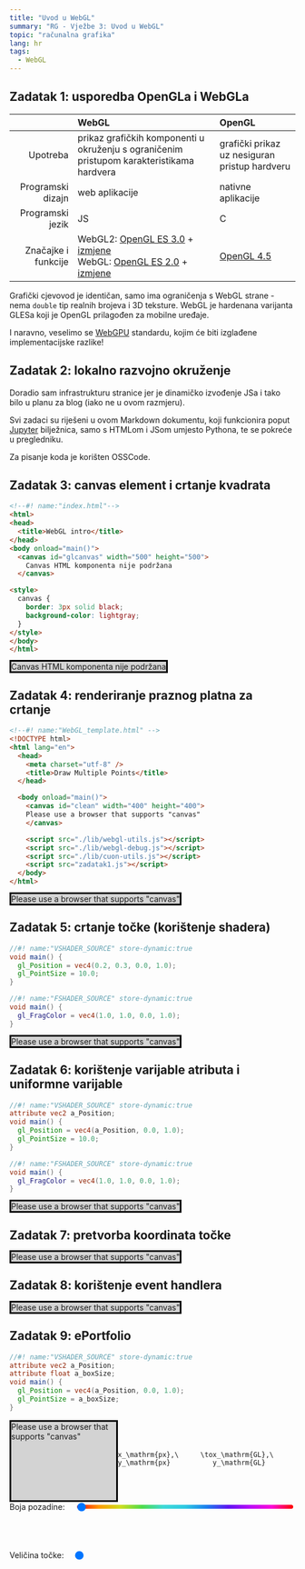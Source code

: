 ```yaml
---
title: "Uvod u WebGL"
summary: "RG - Vježbe 3: Uvod u WebGL"
topic: "računalna grafika"
lang: hr
tags:
  - WebGL
---
```


## Zadatak 1: usporedba OpenGLa i WebGLa

<div class="strong-cols row-titles"></div>

| |WebGL|OpenGL|
|-:|:-|:-|
| Upotreba | prikaz grafičkih komponenti u okruženju s ograničenim pristupom karakteristikama hardvera | grafički prikaz uz nesiguran pristup hardveru |
| Programski dizajn | web aplikacije | nativne aplikacije |
| Programski jezik | JS | C |
| Značajke i funkcije | WebGL2: [OpenGL ES 3.0](https://registry.khronos.org/OpenGL/specs/es/3.0/es_spec_3.0.pdf) + [izmjene](https://registry.khronos.org/webgl/specs/latest/2.0/)<br/> WebGL: [OpenGL ES 2.0](https://registry.khronos.org/OpenGL/specs/es/2.0/es_full_spec_2.0.pdf) + [izmjene](https://registry.khronos.org/webgl/specs/latest/1.0/) | [OpenGL 4.5](https://registry.khronos.org/OpenGL-Refpages/gl4/) |

Grafički cjevovod je identičan, samo ima ograničenja s WebGL strane - nema
`double` tip realnih brojeva i 3D teksture. WebGL je hardenana varijanta GLESa
koji je OpenGL prilagođen za mobilne uređaje.

I naravno, veselimo se [WebGPU](https://www.w3.org/TR/webgpu/) standardu, kojim
će biti izglađene implementacijske razlike!

## Zadatak 2: lokalno razvojno okruženje

Doradio sam infrastrukturu stranice jer je dinamičko izvođenje JSa i tako bilo u
planu za blog (iako ne u ovom razmjeru).

Svi zadaci su riješeni u ovom Markdown dokumentu, koji funkcionira poput
[Jupyter](https://jupyter.org/) bilježnica, samo s HTMLom i JSom umjesto
Pythona, te se pokreće u pregledniku.

Za pisanje koda je korišten OSSCode.

## Zadatak 3: canvas element i crtanje kvadrata


```html
<!--#! name:"index.html"-->
<html>
<head>
  <title>WebGL intro</title>
</head>
<body onload="main()">
  <canvas id="glcanvas" width="500" height="500">
    Canvas HTML komponenta nije podržana
  </canvas>

<style>
  canvas {
    border: 3px solid black;
    background-color: lightgray;
  }
</style>
</body>
</html>
```

<style>
canvas {
  border: 3px solid black;
  background-color: lightgray;
}
</style>

<script class="show">
//#! name:"index.js"
function main() {
  const canvas = document.querySelector("canvas#glcanvas");
  if (!window.HTMLCanvasElement) {
    console.log("non-standard browser HTMLCanvasElement support");
    return;
  }
  const ctx = canvas.getContext("2d");
  if (!ctx) {
    canvas.style.display = "block";
    canvas.innerText = "2D kontekst crtanja nije podržan";
    console.log("Context2D not supported by browser");
    return;
  }

  ctx.fillStyle = "blue";
  ctx.fillRect(200, 300, 100, 100);
  
  ctx.strokeStyle = "yellow";
  ctx.beginPath();
  ctx.moveTo(200, 300);
  ctx.lineTo(300, 400);
  ctx.stroke();

  ctx
}
</script>

<canvas id="glcanvas" width="500" height="500">
Canvas HTML komponenta nije podržana
</canvas>

<script>
// umjesto `body onload="main()"`
main()
</script>

## Zadatak 4: renderiranje praznog platna za crtanje

```html
<!--#! name:"WebGL_template.html" -->
<!DOCTYPE html>
<html lang="en">
  <head>
    <meta charset="utf-8" />
    <title>Draw Multiple Points</title>
  </head>

  <body onload="main()">
    <canvas id="clean" width="400" height="400">
    Please use a browser that supports "canvas"
    </canvas>

    <script src="./lib/webgl-utils.js"></script>
    <script src="./lib/webgl-debug.js"></script>
    <script src="./lib/cuon-utils.js"></script>
    <script src="zadatak1.js"></script>
  </body>
</html>
```

<script src="./lib/webgl-utils.js"></script>
<script src="./lib/webgl-debug.js"></script>
<script src="./lib/cuon-utils.js"></script>

<script class="show">
//#! name:"WebGL_template.js"
// Vertex shader program
function main() {
  // Dohvacanje <canvas> elementa
  var canvas = document.getElementById('webgl-z4');

  // Postavljanje konteksta renderiranja za WebGL
  var gl = getWebGLContext(canvas);
  if (!gl) {
    console.log('Failed to get the rendering context for WebGL');
    return;
  }

  // Specificiranje boje za brisanje <canvas>
  gl.clearColor(0, 0, 0, 1);

  // Brisanje <canvas>
  gl.clear(gl.COLOR_BUFFER_BIT);
}
</script>

<canvas id="webgl-z4" width="400" height="400">
Please use a browser that supports "canvas"
</canvas>

<script>
// umjesto `body onload="main()"`
main()
</script>


## Zadatak 5: crtanje točke (korištenje shadera)

```vert
//#! name:"VSHADER_SOURCE" store-dynamic:true
void main() {
  gl_Position = vec4(0.2, 0.3, 0.0, 1.0);
  gl_PointSize = 10.0;
}
```

```frag
//#! name:"FSHADER_SOURCE" store-dynamic:true
void main() {
  gl_FragColor = vec4(1.0, 1.0, 0.0, 1.0);
}
```

<script class="show">
//#! name:"zadatak1.js"
function main() {
  // Dohvacanje <canvas> elementa
  var canvas = document.getElementById('webgl-z5');

  // Postavljanje konteksta renderiranja za WebGL
  var gl = getWebGLContext(canvas);
  if (!gl) {
    console.error('Failed to get the rendering context for WebGL');
    return;
  }

  // Inicijalizacija shadera
  if (!initShaders(gl, VSHADER_SOURCE, FSHADER_SOURCE)) {
    console.error('Failed to intialize shaders.');
    return;
  }

  gl.clearColor(0, 0, 0, 1);
  gl.clear(gl.COLOR_BUFFER_BIT);

  // Crtanje tocaka
  gl.drawArrays(gl.POINTS, 0, 1);
}
</script>

<canvas id="webgl-z5" width="500" height="500">
Please use a browser that supports "canvas"
</canvas>

<script>
// umjesto `body onload="main()"`
main()
</script>

## Zadatak 6: korištenje varijable atributa i uniformne varijable


```vert
//#! name:"VSHADER_SOURCE" store-dynamic:true
attribute vec2 a_Position;
void main() {
  gl_Position = vec4(a_Position, 0.0, 1.0);
  gl_PointSize = 10.0;
}
```

```frag
//#! name:"FSHADER_SOURCE" store-dynamic:true
void main() {
  gl_FragColor = vec4(1.0, 1.0, 0.0, 1.0);
}
```

<script class="show">
function main() {
  // Dohvacanje <canvas> elementa
  var canvas = document.getElementById('webgl-z6');

  // Postavljanje konteksta renderiranja za WebGL
  var gl = getWebGLContext(canvas);
  if (!gl) {
    console.log('Failed to get the rendering context for WebGL');
    return;
  }

  // Inicijalizacija shadera
  if (!initShaders(gl, VSHADER_SOURCE, FSHADER_SOURCE)) {
    console.log('Failed to intialize shaders.');
    return;
  }

  var a_Position = gl.getAttribLocation(gl.program, 'a_Position');
  if (a_Position < 0) {
    console.log('Failed to get the storage location of a_Position');
    return;
  }
  gl.vertexAttrib2f(a_Position, 0.5, 0.2);

  gl.clearColor(0, 0, 0, 1);
  gl.clear(gl.COLOR_BUFFER_BIT);

  // Crtanje tocaka
  gl.drawArrays(gl.POINTS, 0, 1);
}
</script>

<canvas id="webgl-z6" width="500" height="500">
Please use a browser that supports "canvas"
</canvas>

<script>
// umjesto `body onload="main()"`
main()
</script>

## Zadatak 7: pretvorba koordinata točke

<script class="show">
function DeviceToNormalised(canvas, pos) {
  const xPx = 2.0 / canvas.width;
  const yPx = -2.0 / canvas.height;
  return {
    x: Math.round((pos.x - canvas.width/2) * xPx * 100) / 100,
    y: Math.round((pos.y - canvas.height/2) * yPx * 100) / 100,
  };
}
</script>

<script class="show">
function init(canvas, vertex = ArticleScope.VSHADER_SOURCE, fragment = ArticleScope.FSHADER_SOURCE) {
  if (canvas == null) {
    return
  }

  // Postavljanje konteksta renderiranja za WebGL
  var gl = getWebGLContext(canvas);
  if (!gl) {
    console.log('Failed to get the rendering context for WebGL');
    return;
  }

  // Inicijalizacija shadera
  if (!initShaders(gl, vertex, fragment)) {
    console.log('Failed to intialize shaders.');
    return;
  }
  
  gl.clearColor(0, 0, 0, 1);
  gl.clear(gl.COLOR_BUFFER_BIT);

  return gl;
}
</script>
<script class="show">
function draw_point(gl, position) {
  var a_Position = gl.getAttribLocation(gl.program, 'a_Position');
  if (a_Position < 0) {
    console.log('Failed to get the storage location of a_Position');
    return;
  }
  gl.vertexAttrib2f(a_Position, position.x, position.y);

  gl.clear(gl.COLOR_BUFFER_BIT);

  // Crtanje tocaka
  gl.drawArrays(gl.POINTS, 0, 1);
}
</script>

<canvas id="webgl-z7" width="500" height="500">
Please use a browser that supports "canvas"
</canvas>

<script class="show">
let canvas = document.getElementById("webgl-z7");
let ctx = init(canvas);
draw_point(ctx, DeviceToNormalised(canvas, {
  x: 200,
  y: 300,
}));
</script>

## Zadatak 8: korištenje event handlera

<canvas id="webgl-z8" width="500" height="500">
Please use a browser that supports "canvas"
</canvas>

<script class="show">
let canvas = document.getElementById("webgl-z8");
let ctx = init(canvas);
canvas.onclick = (ev) => {
  let rect = canvas.getBoundingClientRect();
  let pos = {
    x: ev.clientX - rect.x,
    y: ev.clientY - rect.y,
  };
  draw_point(ctx, DeviceToNormalised(canvas, pos));
}
</script>

## Zadatak 9: ePortfolio

```vert
//#! name:"VSHADER_SOURCE" store-dynamic:true
attribute vec2 a_Position;
attribute float a_boxSize;
void main() {
  gl_Position = vec4(a_Position, 0.0, 1.0);
  gl_PointSize = a_boxSize;
}
```

<script class="show">
function draw_point(gl, position, size) {
  var a_Position = gl.getAttribLocation(gl.program, 'a_Position');
  if (a_Position < 0) {
    console.log('Failed to get the storage location of a_Position');
    return;
  }
  gl.vertexAttrib2f(a_Position, position.x, position.y);
  var a_boxSize = gl.getAttribLocation(gl.program, 'a_boxSize');
  if (a_boxSize < 0) {
    console.log('Failed to get the storage location of a_boxSize');
    return;
  }
  gl.vertexAttrib1f(a_boxSize, size);

  gl.clear(gl.COLOR_BUFFER_BIT);

  // Crtanje tocaka
  gl.drawArrays(gl.POINTS, 0, 1);
}
</script>

<div style="display:flex;align-items:center;height:min-content">

<canvas id="webgl-z9" width="400" height="300">
Please use a browser that supports "canvas"
</canvas>

<div style="width:100%">
<div style="display:flex;align-content:center;justify-content:space-evenly;padding-bottom:1ch">
  <code class="language-math">x_\mathrm{px},\ y_\mathrm{px}</code>
  <code class="language-math">\to</code>
  <code class="language-math">x_\mathrm{GL},\ y_\mathrm{GL}</code>
</div>
<div id="points">
</div>

<style>
#points {
  display: grid;
  max-height: 250px;
  overflow-y: auto;
  grid-template-columns: 1fr auto 1fr 1fr auto 1fr;
  justify-content: start;

  span:nth-child(3n-2) {
    text-align: right;
  }
  span:nth-child(3n-1) {
    margin-right: 0.5ch;
  }
}
</style>
</div>
</div>

<div style="display:grid;grid:auto auto/auto 1fr;grid-auto-flow: row;align-items:center;gap:2ch;width:100%">
  <span>Boja pozadine:</span>
  <input style="--current-color:red" type="range" min="0" max="360" value="0" id="bgColorPicker">
  <span>Veličina točke:</span>
  <input style="--box-size:20px" type="range" step="0.2" min="20" max="60" value="20" id="pointSize">

  <style>
    #bgColorPicker {
      appearance: none;
      flex-grow: 1;
      height: 0.7rem;
      border-radius: 100vw;
      background: linear-gradient(
        90deg,
        rgba(255, 0, 0, 1) 0%,
        rgba(255, 154, 0, 1) 10%,
        rgba(208, 222, 33, 1) 20%,
        rgba(79, 220, 74, 1) 30%,
        rgba(63, 218, 216, 1) 40%,
        rgba(47, 201, 226, 1) 50%,
        rgba(28, 127, 238, 1) 60%,
        rgba(95, 21, 242, 1) 70%,
        rgba(186, 12, 248, 1) 80%,
        rgba(251, 7, 217, 1) 90%,
        rgba(255, 0, 0, 1) 100%
      );
      border: 2px solid white;
      outline: none;
      
      &::-webkit-slider-thumb,
      &::-moz-range-thumb {
        -webkit-appearance: none;
        appearance: none;
        width: 1rem;
        height: 1rem;
        border-radius: 100vw;
        background: var(--current-color);
        cursor: pointer;
        outline: 2px solid white;
        border: 1px solid black;
      }
    }
    #pointSize {
      appearance: none;
      flex-grow: 1;
      height: 0.1rem;
      background: var(--fg);
      margin: 58px 0;

      &::-webkit-slider-thumb,
      &::-moz-range-thumb {
        -webkit-appearance: none;
        appearance: none;
        width: calc(var(--box-size) - 8px);
        height: calc(var(--box-size) - 8px);
        border-radius: 0;
        background: var(--bg);
        cursor: pointer;
        outline: 2px solid white;
        border: 2px solid black;
      }
    }
  </style>
</div>

<script>
// IZVOR: https://stackoverflow.com/questions/2353211/hsl-to-rgb-color-conversion
const { abs, min, max, round } = Math;
function hslToRgb(h, s, l) {
  let r, g, b;

  if (s === 0) {
    r = g = b = l; // achromatic
  } else {
    const q = l < 0.5 ? l * (1 + s) : l + s - l * s;
    const p = 2 * l - q;
    r = hueToRgb(p, q, h + 1/3);
    g = hueToRgb(p, q, h);
    b = hueToRgb(p, q, h - 1/3);
  }

  return [r, g, b];
}

function hueToRgb(p, q, t) {
  if (t < 0) t += 1;
  if (t > 1) t -= 1;
  if (t < 1/6) return p + (q - p) * 6 * t;
  if (t < 1/2) return q;
  if (t < 2/3) return p + (q - p) * (2/3 - t) * 6;
  return p;
}
</script>

<script class="show">
let canvas = document.getElementById("webgl-z9");
let ctx = init(canvas);
let lastPos = { x: Math.random() * canvas.width, y: Math.random() * canvas.height };
let lastSize = 20 + 40 * Math.random();

let bgSlider = document.getElementById("bgColorPicker");
bgSlider.oninput = () => {
  bgSlider.style = `--current-color:hsl(${bgSlider.value}deg 100% 50%)`;
  let [r, g, b] = hslToRgb(bgSlider.value / 360, 0.5, 0.5);
  ctx.clearColor(r, g, b, 1);
  draw_point(ctx, DeviceToNormalised(canvas, lastPos), lastSize);
}
bgSlider.value = Math.random() * 360;
bgSlider.oninput();

let sizeSlider = document.getElementById("pointSize");
sizeSlider.oninput = () => {
  sizeSlider.style = `--box-size:${sizeSlider.value}px`;
  lastSize = sizeSlider.value;
  draw_point(ctx, DeviceToNormalised(canvas, lastPos), lastSize);
}
sizeSlider.value = lastSize;
sizeSlider.oninput();

let ps = document.getElementById("points");
function main() {
  lastPos = { x: Math.round(Math.random() * canvas.width), y: Math.round(Math.random() * canvas.height) };
  let norm = DeviceToNormalised(canvas, lastPos);
  draw_point(ctx, norm, lastSize);
  ps.innerHTML = ps.innerHTML + `<span>${lastPos.x}</span><span>,</span><span>${lastPos.y}</span><span>${norm.x}</span><span>,</span><span>${norm.y}</span>\n`;
  ps.scrollTop = ps.scrollHeight;
  
}
</script>

<script>
// Simulacija ponovog pokretanja.
setTimeout(function update() {
  main();
  setTimeout(update, 3000);
}, 10);
</script>
